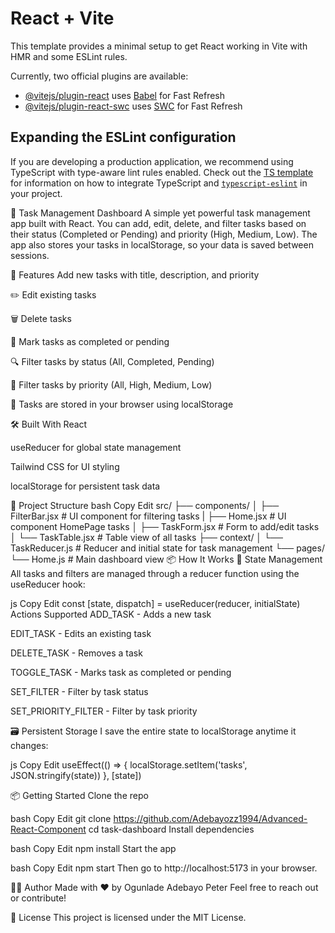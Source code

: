 # React + Vite

This template provides a minimal setup to get React working in Vite with HMR and some ESLint rules.

Currently, two official plugins are available:

- [@vitejs/plugin-react](https://github.com/vitejs/vite-plugin-react/blob/main/packages/plugin-react) uses [Babel](https://babeljs.io/) for Fast Refresh
- [@vitejs/plugin-react-swc](https://github.com/vitejs/vite-plugin-react/blob/main/packages/plugin-react-swc) uses [SWC](https://swc.rs/) for Fast Refresh

## Expanding the ESLint configuration

If you are developing a production application, we recommend using TypeScript with type-aware lint rules enabled. Check out the [TS template](https://github.com/vitejs/vite/tree/main/packages/create-vite/template-react-ts) for information on how to integrate TypeScript and [`typescript-eslint`](https://typescript-eslint.io) in your project.


📝 Task Management Dashboard
A simple yet powerful task management app built with React. You can add, edit, delete, and filter tasks based on their status (Completed or Pending) and priority (High, Medium, Low). The app also stores your tasks in localStorage, so your data is saved between sessions.

🚀 Features
 Add new tasks with title, description, and priority

✏️ Edit existing tasks

🗑️ Delete tasks

📌 Mark tasks as completed or pending

🔍 Filter tasks by status (All, Completed, Pending)

🔎 Filter tasks by priority (All, High, Medium, Low)

💾 Tasks are stored in your browser using localStorage

🛠️ Built With
React

useReducer for global state management

Tailwind CSS for UI styling

localStorage for persistent task data

📁 Project Structure
bash
Copy
Edit
src/
├── components/
│   ├── FilterBar.jsx        # UI component for filtering tasks
|   ├── Home.jsx             # UI component HomePage tasks
│   ├── TaskForm.jsx         # Form to add/edit tasks
│   └── TaskTable.jsx        # Table view of all tasks
├── context/
│   └── TaskReducer.js      # Reducer and initial state for task management
└── pages/
    └── Home.js             # Main dashboard view
📦 How It Works
🧠 State Management
All tasks and filters are managed through a reducer function using the useReducer hook:

js
Copy
Edit
const [state, dispatch] = useReducer(reducer, initialState)
Actions Supported
ADD_TASK - Adds a new task

EDIT_TASK - Edits an existing task

DELETE_TASK - Removes a task

TOGGLE_TASK - Marks task as completed or pending

SET_FILTER - Filter by task status

SET_PRIORITY_FILTER - Filter by task priority

🗃️ Persistent Storage
I save the entire state to localStorage anytime it changes:

js
Copy
Edit
useEffect(() => {
  localStorage.setItem('tasks', JSON.stringify(state))
}, [state])

📦 Getting Started
Clone the repo

bash
Copy
Edit
git clone https://github.com/Adebayozz1994/Advanced-React-Component
cd task-dashboard
Install dependencies

bash
Copy
Edit
npm install
Start the app

bash
Copy
Edit
npm start
Then go to http://localhost:5173 in your browser.

🧑‍💻 Author
Made with ❤️ by Ogunlade Adebayo Peter
Feel free to reach out or contribute!

📄 License
This project is licensed under the MIT License.

